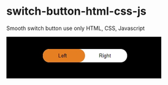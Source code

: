 # switch-button-html-css-js
 Smooth switch button use only HTML, CSS, Javascript

![alt text](https://raw.githubusercontent.com/trananhtuat/switch-button-html-css-js/master/demo.jpg)